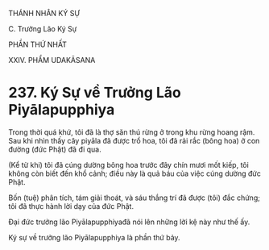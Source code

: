 THÁNH NHÂN KÝ SỰ

C. Trưởng Lão Ký Sự

PHẦN THỨ NHẤT

XXIV. PHẨM UDAKĀSANA

# 237. Ký Sự về Trưởng Lão Piyālapupphiya

Trong thời quá khứ, tôi đã là thợ săn thú rừng ở trong khu rừng hoang rậm. Sau khi nhìn thấy cây piyāla đã được trổ hoa, tôi đã rải rắc (bông hoa) ở con đường (đức Phật) đã đi qua.

(Kể từ khi) tôi đã cúng dường bông hoa trước đây chín mươi mốt kiếp, tôi không còn biết đến khổ cảnh; điều này là quả báu của việc cúng dường đức Phật.

Bốn (tuệ) phân tích, tám giải thoát, và sáu thắng trí đã được (tôi) đắc chứng; tôi đã thực hành lời dạy của đức Phật.

Đại đức trưởng lão Piyālapupphiyađã nói lên những lời kệ này như thế ấy.

Ký sự về trưởng lão Piyālapupphiya là phần thứ bảy.
